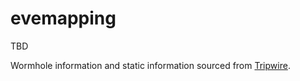 # evemapping

TBD

Wormhole information and static information sourced from [Tripwire](https://bitbucket.org/daimian/tripwire/src/production/tools/).
